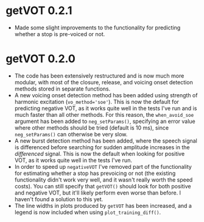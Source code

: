 # getVOT 0.2.1

* Made some slight improvements to the functionality for predicting whether
a stop is pre-voiced or not.

# getVOT 0.2.0

* The code has been extensively restructured and is now much more modular,
with most of the closure, release, and voicing onset detection methods stored
in separate functions.
* A new voicing onset detection method has been added using strength of 
harmonic excitation (`vo_method='soe'`). This is now the default for predicting
negative VOT, as it works quite well in the tests I've run and is much 
faster than all other methods. For this reason, the `when_avoid_soe` argument
has been added to `neg_setParams()`, specifying an error value where other
methods should be tried (default is 10 ms), since `neg_setParams()` can 
otherwise be very slow.
* A new burst detection method has been added, where the speech signal is
differenced before searching for sudden amplitude increases in the *differenced*
signal. This is now the default when looking for positive VOT, as it works
quite well in the tests I've run. 
* In order to speed up `negativeVOT` I've removed part of the functionality
for estimating whether a stop has prevoicing or not (the existing functionality
didn't work very well, and it wasn't really worth the speed costs). You can 
still specify that `getVOT()` should look for both positive and negative VOT,
but it'll likely perform even worse than before. I haven't found a solution to
this yet.
* The line widths in plots produced by `getVOT` has been increased, and a 
legend is now included when using `plot_training_diff()`.

